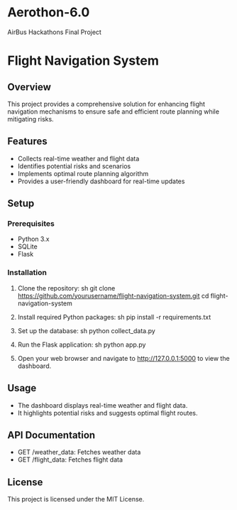 # Aerothon-6.0
AirBus Hackathons Final Project

# Flight Navigation System

## Overview

This project provides a comprehensive solution for enhancing flight navigation mechanisms to ensure safe and efficient route planning while mitigating risks.

## Features

- Collects real-time weather and flight data
- Identifies potential risks and scenarios
- Implements optimal route planning algorithm
- Provides a user-friendly dashboard for real-time updates

## Setup

### Prerequisites

- Python 3.x
- SQLite
- Flask

### Installation

1. Clone the repository:
    sh
    git clone https://github.com/yourusername/flight-navigation-system.git
    cd flight-navigation-system
    

2. Install required Python packages:
    sh
    pip install -r requirements.txt
    

3. Set up the database:
    sh
    python collect_data.py
    

4. Run the Flask application:
    sh
    python app.py
    

5. Open your web browser and navigate to http://127.0.0.1:5000 to view the dashboard.

## Usage

- The dashboard displays real-time weather and flight data.
- It highlights potential risks and suggests optimal flight routes.

## API Documentation

- GET /weather_data: Fetches weather data
- GET /flight_data: Fetches flight data

## License

This project is licensed under the MIT License.

